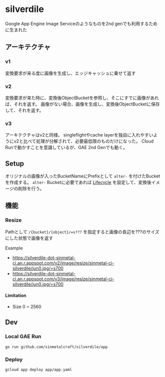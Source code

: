 # silverdile

Google App Engine Image Serviceのようなものを2nd genでも利用するために生まれた

## アーキテクチャ

### v1

変換要求が来る度に画像を生成し、エッジキャッシュに乗せて返す

### v2

変換要求が来た時に、変換後ObjectBucketを参照し、そこにすでに画像があれば、それを返す。
画像がない場合、画像を生成し、変換後ObjectBucketに保存して、それを返す。

### v3

アーキテクチャはv2と同様。
singleflightやcache layerを独自に入れやすいようにv2と比べて処理が分解されて、必要最低限のものだけになった。
Cloud Runで動かすことを意識しているが、GAE 2nd Genでも動く。

## Setup

オリジナルの画像が入ったBucketNameにPrefixとして `alter-` を付けたBucketを作成する。
`alter-` Bucketに必要であれば [Lifecycle](https://cloud.google.com/storage/docs/lifecycle) を設定して、変換後イメージの削除を行う。

## 機能

### Resize

Pathとして `/{bucket}/{object}/=s???` を指定すると画像の長辺を???のサイズにした状態で画像を返す

Example

* https://silverdile-dot-sinmetal-ci.an.r.appspot.com/v2/image/resize/sinmetal-ci-silverdile/jun0.jpg/=s700
* https://silverdile-dot-sinmetal-ci.an.r.appspot.com/v3/image/resize/sinmetal-ci-silverdile/jun0.jpg/=s700

#### Limitation

* Size 0 ~ 2560

## Dev

### Local GAE Run

`go run github.com/sinmetalcraft/silverdile/app`

### Deploy

`gcloud app deploy app/app.yaml`